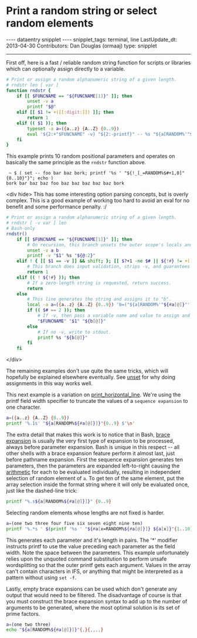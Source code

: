# Print a random string or select random elements

\-\-\-- dataentry snipplet \-\-\-- snipplet_tags: terminal, line
LastUpdate_dt: 2013-04-30 Contributors: Dan Douglas (ormaaj) type:
snipplet

------------------------------------------------------------------------

First off, here is a fast / reliable random string function for scripts
or libraries which can optionally assign directly to a variable.

``` bash
# Print or assign a random alphanumeric string of a given length.
# rndstr len [ var ]
function rndstr {
    if [[ $FUNCNAME == "${FUNCNAME[1]}" ]]; then
        unset -v a
        printf "$@"
    elif [[ $1 != +([[:digit:]]) ]]; then
        return 1
    elif (( $1 )); then
        typeset -a a=({a..z} {A..Z} {0..9})
        eval '${2:+"$FUNCNAME" -v} "${2:-printf}" -- %s "${a[RANDOM%'"${#a[@]}"']"{1..'"$1"'}"}"'
    fi
}
```

This example prints 10 random positional parameters and operates on
basically the same principle as the `rndstr` function above.

     ~ $ ( set -- foo bar baz bork; printf '%s ' "${!_[_=RANDOM%$#+1,0]"{0..10}"}"; echo )
    bork bar baz baz foo baz baz baz baz baz bork 

\<div hide\> This has some interesting option parsing concepts, but is
overly complex. This is a good example of working too hard to avoid an
eval for no benefit and some performance penalty. :/

``` bash
# Print or assign a random alphanumeric string of a given length.
# rndstr [ -v var ] len
# Bash-only
rndstr()
    if [[ $FUNCNAME == "${FUNCNAME[1]}" ]]; then
        # On recursion, this branch unsets the outer scope's locals and assigns the result.
        unset -v a b
        printf -v "$1" %s "${@:2}"
    elif ! { [[ $1 == -v ]] && shift; }; [[ $?+1 -ne $# || ${!#} != +([[:digit:]]) || ( $? -gt 0 && -z $1 ) ]]; then
        # This branch does input validation, strips -v, and guarantees we're left with either 1 or 2 args.
        return 1
    elif (( ! ${!#} )); then
        # If a zero-length string is requested, return success.
        return
    else
        # This line generates the string and assigns it to "b".
        local -a a=({a..z} {A..Z} {0..9}) 'b=("${a[RANDOM%'"${#a[@]}"']"{1..'"${!#}"'}"}")'
        if (( $# == 2 )); then
            # If -v, then pass a variable name and value to assign and recurse once.
            "$FUNCNAME" "$1" "${b[@]}"
        else
            # If no -v, write to stdout.
            printf %s "${b[@]}"
        fi
    fi
```

\</div\>

The remaining examples don't use quite the same tricks, which will
hopefully be explained elsewhere eventually. See
[unset](../commands/builtin/unset.md#scope) for why doing assignments in this
way works well.

This next example is a variation on
[print_horizontal_line](../snipplets/print_horizontal_line.md). We\'re using
the printf field width specifier to truncate the values of a
`sequence expansion` to one character.

``` bash
a=({a..z} {A..Z} {0..9})
printf '%.1s' "${a[RANDOM%${#a[@]}]}"{0..9} $'\n'
```

The extra detail that makes this work is to notice that in Bash, [brace
expansion](../syntax/expansion/brace.md) is usually the very first type of
expansion to be processed, always before parameter expansion. Bash is
unique in this respect \-- all other shells with a brace expansion
feature perform it almost last, just before pathname expansion. First
the sequence expansion generates ten parameters, then the parameters are
expanded left-to-right causing the [arithmetic](../syntax/arith_expr.md) for
each to be evaluated individually, resulting in independent selection of
random element of `a`. To get ten of the same element, put the array
selection inside the format string where it will only be evaluated once,
just like the dashed-line trick:

``` bash
printf "%.s${a[RANDOM%${#a[@]}]}" {0..9} 
```

Selecting random elements whose lengths are not fixed is harder.

``` bash
a=(one two three four five six seven eight nine ten)
printf '%.*s ' $(printf '%s ' "${#a[x=RANDOM%${#a[@]}]} ${a[x]}"{1..10})
```

This generates each parameter and it's length in pairs. The \'\*\'
modifier instructs printf to use the value preceding each parameter as
the field width. Note the space between the parameters. This example
unfortunately relies upon the unquoted command substitution to perform
unsafe wordsplitting so that the outer printf gets each argument. Values
in the array can't contain characters in IFS, or anything that might be
interpreted as a pattern without using `set -f`.

Lastly, empty brace expansions can be used which don't generate any
output that would need to be filtered. The disadvantage of course is
that you must construct the brace expansion syntax to add up to the
number of arguments to be generated, where the most optimal solution is
its set of prime factors.

``` bash
a=(one two three)
echo "${a[RANDOM%${#a[@]}]}"{,}{,,,,}
```
